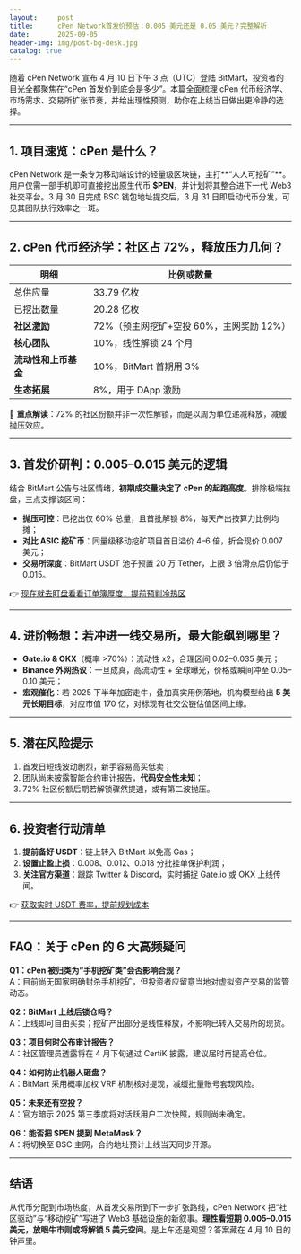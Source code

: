 ```yaml
---
layout:     post
title:      cPen Network首发价预估：0.005 美元还是 0.05 美元？完整解析
date:       2025-09-05
header-img: img/post-bg-desk.jpg
catalog: true
---
```


随着 cPen Network 宣布 4 月 10 日下午 3 点（UTC）登陆 BitMart，投资者的目光全都聚焦在“cPen 首发价到底会是多少”。本篇全面梳理 cPen 代币经济学、市场需求、交易所扩张节奏，并给出理性预测，助你在上线当日做出更冷静的选择。

---

## 1. 项目速览：cPen 是什么？

cPen Network 是一条专为移动端设计的轻量级区块链，主打**“人人可挖矿”**。用户仅需一部手机即可直接挖出原生代币 **$PEN**，并计划将其整合进下一代 Web3 社交平台。3 月 30 日完成 BSC 钱包地址提交后，3 月 31 日即启动代币分发，可见其团队执行效率之一斑。

---

## 2. cPen 代币经济学：社区占 72%，释放压力几何？

| 明细               | 比例或数量                |
|--------------------|--------------------------|
| 总供应量           | 33.79 亿枚                |
| 已挖出数量         | 20.28 亿枚               |
| **社区激励**       | 72%（预主网挖矿+空投 60%，主网奖励 12%） |
| **核心团队**       | 10%，线性解锁 24 个月     |
| **流动性和上币基金** | 10%，BitMart 首期用 3%    |
| **生态拓展**       | 8%，用于 DApp 激励        |

👀 **重点解读**：72% 的社区份额并非一次性解锁，而是以周为单位递减释放，减缓抛压效应。

---

## 3. 首发价研判：0.005–0.015 美元的逻辑

结合 BitMart 公告与社区情绪，**初期成交量决定了 cPen 的起跑高度**。排除极端拉盘，三点支撑该区间：

- **抛压可控**：已挖出仅 60% 总量，且首批解锁 8%，每天产出按算力比例均摊；
- **对比 ASIC 挖矿币**：同量级移动挖矿项目首日溢价 4–6 倍，折合现价 0.007 美元；
- **交易所深度**：BitMart USDT 池子预置 20 万 Tether，上限 3 倍滑点后仍低于 0.015。

👉 [现在就去盯盘看看订单簿厚度，提前预判冷热区](https://okxdog.com/)

---

## 4. 进阶畅想：若冲进一线交易所，最大能飙到哪里？

- **Gate.io & OKX**（概率 >70%）：流动性 x2，合理区间 0.02–0.035 美元；
- **Binance 外网热议**：一旦成真，高流动性 + 全球曝光，价格或瞬间冲至 0.05–0.10 美元；
- **宏观催化**：若 2025 下半年加密走牛，叠加真实用例落地，机构模型给出 **5 美元长期目标**，对应市值 170 亿，对标现有社交公链估值区间上缘。

---

## 5. 潜在风险提示

1. 首发日短线波动剧烈，新手容易高买低卖；
2. 团队尚未披露智能合约审计报告，**代码安全性未知**；
3. 72% 社区份额后期若解锁骤然提速，或有第二波抛压。

---

## 6. 投资者行动清单

1. **提前备好 USDT**：链上转入 BitMart 以免高 Gas；
2. **设置止盈止损**：0.008、0.012、0.018 分批挂单保护利润；
3. **关注官方渠道**：跟踪 Twitter & Discord，实时捕捉 Gate.io 或 OKX 上线传闻。

👉 [获取实时 USDT 费率，提前规划成本](https://okxdog.com/)

---

## FAQ：关于 cPen 的 6 大高频疑问

**Q1：cPen 被归类为“手机挖矿类”会否影响合规？**  
A：目前尚无国家明确封杀手机挖矿，但投资者应留意当地对虚拟资产交易的监管动态。

**Q2：BitMart 上线后锁仓吗？**  
A：上线即可自由买卖；挖矿产出部分是线性释放，不影响已转入交易所的现货。

**Q3：项目何时公布审计报告？**  
A：社区管理员透露将在 4 月下旬通过 CertiK 披露，建议届时再提高仓位。

**Q4：如何防止机器人砸盘？**  
A：BitMart 采用概率加权 VRF 机制核对提现，减缓批量账号套现风险。

**Q5：未来还有空投？**  
A：官方暗示 2025 第三季度将对活跃用户二次快照，规则尚未确定。

**Q6：能否把 $PEN 提到 MetaMask？**  
A：将切换至 BSC 主网，合约地址预计上线当天同步开源。

---

## 结语

从代币分配到市场热度，从首发交易所到下一步扩张路线，cPen Network 把“社区驱动”与“移动挖矿”写进了 Web3 基础设施的新叙事。**理性看短期 0.005–0.015 美元，放眼牛市则或将解锁 5 美元空间**。是上车还是观望？答案藏在 4 月 10 日的钟声里。